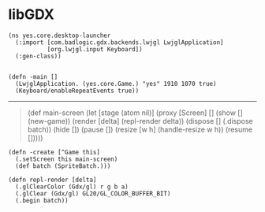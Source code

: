 # libGDX



	(ns yes.core.desktop-launcher
	  (:import [com.badlogic.gdx.backends.lwjgl LwjglApplication]
	           [org.lwjgl.input Keyboard])
	  (:gen-class))


	(defn -main []
	  (LwjglApplication. (yes.core.Game.) "yes" 1910 1070 true)
	  (Keyboard/enableRepeatEvents true))


------------

>	(def main-screen
	  (let [stage (atom nil)]
	    (proxy [Screen] []
	      (show [] (new-game))
	      (render [delta] (repl-render delta))
	      (dispose [] (.dispose batch))
	      (hide [])
	      (pause [])
	      (resize [w h] (handle-resize w h))
	      (resume []))))

	(defn -create [^Game this]
	  (.setScreen this main-screen)
	  (def batch (SpriteBatch.)))

	(defn repl-render [delta]
	  (.glClearColor (Gdx/gl) r g b a)
	  (.glClear (Gdx/gl) GL20/GL_COLOR_BUFFER_BIT)
	  (.begin batch))